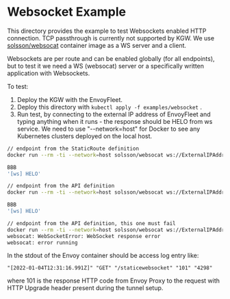 # Websocket Example

This directory provides the example to test Websockets enabled HTTP connection. TCP passthrough is currently not supported by KGW.
We use [solsson/websocat](https://hub.docker.com/r/solsson/websocat) container image as a WS server and a client.

Websockets are per route and can be enabled globally (for all endpoints), but to test it we need a WS (websocat) server or a specifically written application with Websockets.

To test:

1. Deploy the KGW with the EnvoyFleet.
2. Deploy this directory with ```kubectl apply -f examples/websocket``` .
3. Run test, by connecting to the external IP address of EnvoyFleet and typing anything when it runs - the response should be HELO from ws service. We need to use "--network=host" for Docker to see any Kubernetes clusters deployed on the local host.

```sh
// endpoint from the StaticRoute definition
docker run --rm -ti --network=host solsson/websocat ws://ExternalIPAddress>:80/staticwebsocket

BBB
'[ws] HELO'

// endpoint from the API definition
docker run --rm -ti --network=host solsson/websocat ws://ExternalIPAddress>:80/apiwebsocket

BBB
'[ws] HELO'

// endpoint from the API definition, this one must fail
docker run --rm -ti --network=host solsson/websocat ws://ExternalIPAddress>:80/disabledapiwebsocket
websocat: WebSocketError: WebSocket response error
websocat: error running
 ```

In the stdout of the Envoy container should be access log entry like:

```
"[2022-01-04T12:31:16.991Z]" "GET" "/staticewebsocket" "101" "4298"
```

where 101 is the response HTTP code from Envoy Proxy to the request with HTTP Upgrade header present during the tunnel setup.
